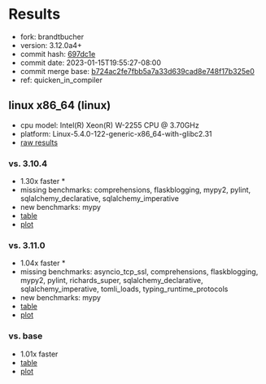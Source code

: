 # Results

- fork: brandtbucher
- version: 3.12.0a4+
- commit hash: [697dc1e](https://github.com/brandtbucher/cpython/commit/697dc1e)
- commit date: 2023-01-15T19:55:27-08:00
- commit merge base: [b724ac2fe7fbb5a7a33d639cad8e748f17b325e0](https://github.com/brandtbucher/cpython/commit/b724ac2fe7fbb5a7a33d639cad8e748f17b325e0)
- ref: quicken_in_compiler

## linux x86_64 (linux)

- cpu model: Intel(R) Xeon(R) W-2255 CPU @ 3.70GHz
- platform: Linux-5.4.0-122-generic-x86_64-with-glibc2.31
- [raw results](bm-20230115-linux-x86_64-brandtbucher-quicken_in_compiler-3.12.0a4%2B-697dc1e.json)

### vs. 3.10.4

- 1.30x faster \*
- missing benchmarks: comprehensions, flaskblogging, mypy2, pylint, sqlalchemy_declarative, sqlalchemy_imperative
- new benchmarks: mypy
- [table](bm-20230115-linux-x86_64-brandtbucher-quicken_in_compiler-3.12.0a4%2B-697dc1e-vs-3.10.4.md)
- [plot](bm-20230115-linux-x86_64-brandtbucher-quicken_in_compiler-3.12.0a4%2B-697dc1e-vs-3.10.4.png)

### vs. 3.11.0

- 1.04x faster \*
- missing benchmarks: asyncio_tcp_ssl, comprehensions, flaskblogging, mypy2, pylint, richards_super, sqlalchemy_declarative, sqlalchemy_imperative, tomli_loads, typing_runtime_protocols
- new benchmarks: mypy
- [table](bm-20230115-linux-x86_64-brandtbucher-quicken_in_compiler-3.12.0a4%2B-697dc1e-vs-3.11.0.md)
- [plot](bm-20230115-linux-x86_64-brandtbucher-quicken_in_compiler-3.12.0a4%2B-697dc1e-vs-3.11.0.png)

### vs. base

- 1.01x faster
- [table](bm-20230115-linux-x86_64-brandtbucher-quicken_in_compiler-3.12.0a4%2B-697dc1e-vs-base.md)
- [plot](bm-20230115-linux-x86_64-brandtbucher-quicken_in_compiler-3.12.0a4%2B-697dc1e-vs-base.png)

